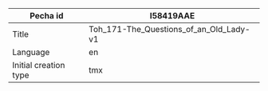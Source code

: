 |Pecha id | I58419AAE
| --- | --- 
|Title | Toh_171-The_Questions_of_an_Old_Lady-v1 
|Language | en
|Initial creation type | tmx